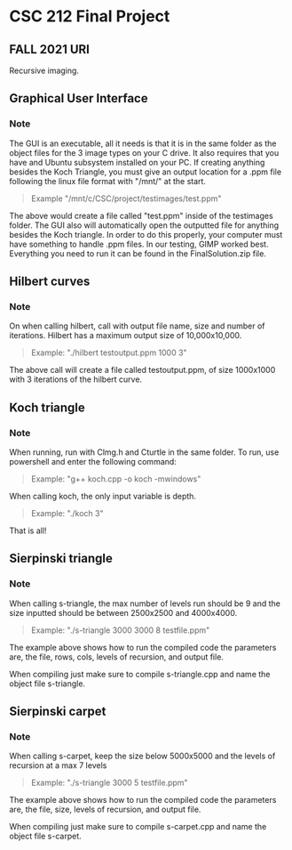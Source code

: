 # CSC 212 Final Project
## FALL 2021 URI
Recursive imaging.

## Graphical User Interface
### Note
The GUI is an executable, all it needs is that it is in the same folder as the object files for the 3 image types on your C drive. It also requires that you have
and Ubuntu subsystem installed on your PC. If creating anything besides the Koch Triangle, you must give an output location for a .ppm 
file following the linux file format with "/mnt/" at the start.
>Example "/mnt/c/CSC/project/testimages/test.ppm"
>
The above would create a file called "test.ppm" inside of the testimages folder. The GUI also will automatically open the outputted file for anything besides
the Koch triangle. In order to do this properly, your computer must have something to handle .ppm files. In our testing, GIMP worked best. Everything you need to run it
can be found in the FinalSolution.zip file.

## Hilbert curves
### Note
On when calling hilbert, call with output file name, size and number of iterations. Hilbert has a maximum output size of 10,000x10,000.
>Example: "./hilbert testoutput.ppm 1000 3"
>
The above call will create a file called testoutput.ppm, of size 1000x1000 with 3 iterations of the hilbert curve.

## Koch triangle
### Note 
When running, run with Clmg.h and Cturtle in the same folder. To run, use powershell and enter the following command:
>Example: "g++ koch.cpp -o koch -mwindows"
>
When calling koch, the only input variable is depth. 
>Example: "./koch 3"
>
That is all! 

## Sierpinski triangle
### Note
When calling s-triangle, the max number of levels run should be 9 and the size inputted should be between 2500x2500 and 4000x4000.
>Example: "./s-triangle 3000 3000 8 testfile.ppm"
>
The example above shows how to run the compiled code the parameters are, the file, rows, cols, levels of recursion, and output file.
>
When compiling just make sure to compile s-triangle.cpp and name the object file s-triangle.

## Sierpinski carpet
### Note
When calling s-carpet, keep the size below 5000x5000 and the levels of recursion at a max 7 levels
>Example: "./s-triangle 3000 5 testfile.ppm"
>
The example above shows how to run the compiled code the parameters are, the file, size, levels of recursion, and output file.
>
When compiling just make sure to compile s-carpet.cpp and name the object file s-carpet.
